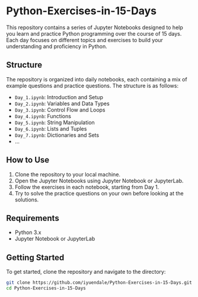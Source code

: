 # Python-Exercises-in-15-Days

This repository contains a series of Jupyter Notebooks designed to help you learn and practice Python programming over the course of 15 days. Each day focuses on different topics and exercises to build your understanding and proficiency in Python.

## Structure

The repository is organized into daily notebooks, each containing a mix of example questions and practice questions. The structure is as follows:

- `Day_1.ipynb`: Introduction and Setup
- `Day_2.ipynb`: Variables and Data Types
- `Day_3.ipynb`: Control Flow and Loops
- `Day_4.ipynb`: Functions
- `Day_5.ipynb`: String Manipulation
- `Day_6.ipynb`: Lists and Tuples
- `Day_7.ipynb`: Dictionaries and Sets
- ...

## How to Use

1. Clone the repository to your local machine.
2. Open the Jupyter Notebooks using Jupyter Notebook or JupyterLab.
3. Follow the exercises in each notebook, starting from Day 1.
4. Try to solve the practice questions on your own before looking at the solutions.

## Requirements

- Python 3.x
- Jupyter Notebook or JupyterLab

## Getting Started

To get started, clone the repository and navigate to the directory:

```sh
git clone https://github.com/iyuendale/Python-Exercises-in-15-Days.git
cd Python-Exercises-in-15-Days
